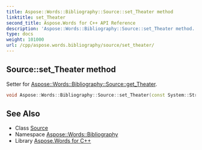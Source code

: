 ```yaml
---
title: Aspose::Words::Bibliography::Source::set_Theater method
linktitle: set_Theater
second_title: Aspose.Words for C++ API Reference
description: 'Aspose::Words::Bibliography::Source::set_Theater method. Setter for Aspose::Words::Bibliography::Source::get_Theater in C++.'
type: docs
weight: 101000
url: /cpp/aspose.words.bibliography/source/set_theater/
---
```

## Source::set_Theater method


Setter for [Aspose::Words::Bibliography::Source::get_Theater](../get_theater/).

```cpp
void Aspose::Words::Bibliography::Source::set_Theater(const System::String &value)
```

## See Also

* Class [Source](../)
* Namespace [Aspose::Words::Bibliography](../../)
* Library [Aspose.Words for C++](../../../)
